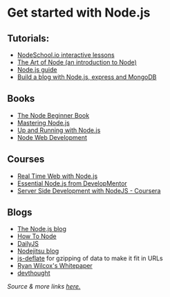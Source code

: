 # Get started with Node.js

## Tutorials:
- [NodeSchool.io interactive lessons](http://nodeschool.io/)
- [The Art of Node (an introduction to Node)](https://github.com/maxogden/art-of-node/#the-art-of-node)
- [Node.js guide](http://nodeguide.com/)
- [Build a blog with Node.js, express and MongoDB](http://howtonode.org/express-mongodb) 

## Books
- [The Node Beginner Book](http://nodebeginner.org/)
- [Mastering Node.js](https://github.com/visionmedia/masteringnode)
- [Up and Running with Node.js](http://chimera.labs.oreilly.com/books/1234000001808/index.html) 
- [Node Web Development](https://www.packtpub.com/web-development/node-web-development) 

## Courses
- [Real Time Web with Node.js](http://node.codeschool.com/) 
- [Essential Node.js from DevelopMentor](http://www.globalknowledge.co.uk/courses/it-subjects/application-development/) 
- [Server Side Development with NodeJS - Coursera](https://www.coursera.org/learn/server-side-development)

## Blogs
- [The Node.js blog](http://blog.nodejs.org/) 
- [How To Node](http://howtonode.org/) 
- [DailyJS](http://dailyjs.com/) 
- [Nodejitsu blog](http://blog.nodejitsu.com/) 
- [js-deflate](https://github.com/dankogai/js-deflate) for gzipping of data to make it fit in URLs
- [Ryan Wilcox's Whitepaper](http://www.wilcoxd.com/whitepapers/node_js/)
- [devthought](http://www.devthought.com/) 

_Source & more links [here.](http://stackoverflow.com/questions/2353818/how-do-i-get-started-with-node-js/5511507#5511507)_
